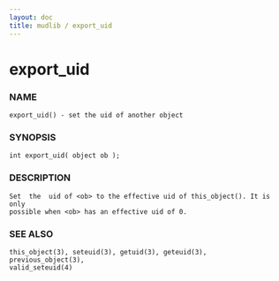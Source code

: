 ```yaml
---
layout: doc
title: mudlib / export_uid
---
```

# export_uid

### NAME

    export_uid() - set the uid of another object

### SYNOPSIS

    int export_uid( object ob );

### DESCRIPTION

    Set  the  uid of <ob> to the effective uid of this_object(). It is only
    possible when <ob> has an effective uid of 0.

### SEE ALSO

    this_object(3), seteuid(3), getuid(3), geteuid(3),  previous_object(3),
    valid_seteuid(4)

